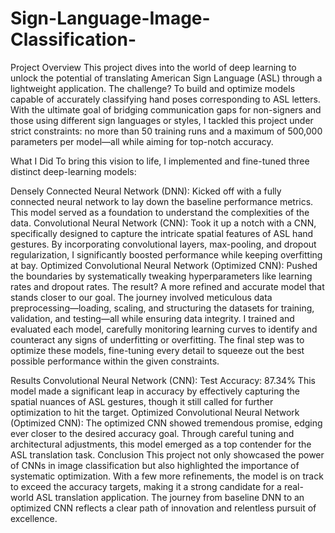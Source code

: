 # Sign-Language-Image-Classification-

Project Overview
This project dives into the world of deep learning to unlock the potential of translating American Sign Language (ASL) through a lightweight application. The challenge? To build and optimize models capable of accurately classifying hand poses corresponding to ASL letters. With the ultimate goal of bridging communication gaps for non-signers and those using different sign languages or styles, I tackled this project under strict constraints: no more than 50 training runs and a maximum of 500,000 parameters per model—all while aiming for top-notch accuracy.

What I Did
To bring this vision to life, I implemented and fine-tuned three distinct deep-learning models:

Densely Connected Neural Network (DNN): Kicked off with a fully connected neural network to lay down the baseline performance metrics. This model served as a foundation to understand the complexities of the data.
Convolutional Neural Network (CNN): Took it up a notch with a CNN, specifically designed to capture the intricate spatial features of ASL hand gestures. By incorporating convolutional layers, max-pooling, and dropout regularization, I significantly boosted performance while keeping overfitting at bay.
Optimized Convolutional Neural Network (Optimized CNN): Pushed the boundaries by systematically tweaking hyperparameters like learning rates and dropout rates. The result? A more refined and accurate model that stands closer to our goal.
The journey involved meticulous data preprocessing—loading, scaling, and structuring the datasets for training, validation, and testing—all while ensuring data integrity. I trained and evaluated each model, carefully monitoring learning curves to identify and counteract any signs of underfitting or overfitting. The final step was to optimize these models, fine-tuning every detail to squeeze out the best possible performance within the given constraints.

Results
Convolutional Neural Network (CNN):
Test Accuracy: 87.34%
This model made a significant leap in accuracy by effectively capturing the spatial nuances of ASL gestures, though it still called for further optimization to hit the target.
Optimized Convolutional Neural Network (Optimized CNN):
The optimized CNN showed tremendous promise, edging ever closer to the desired accuracy goal. Through careful tuning and architectural adjustments, this model emerged as a top contender for the ASL translation task.
Conclusion
This project not only showcased the power of CNNs in image classification but also highlighted the importance of systematic optimization. With a few more refinements, the model is on track to exceed the accuracy targets, making it a strong candidate for a real-world ASL translation application. The journey from baseline DNN to an optimized CNN reflects a clear path of innovation and relentless pursuit of excellence.





